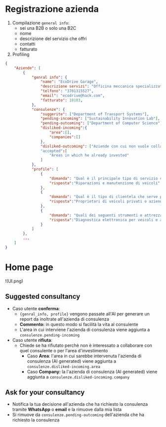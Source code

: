 # Registrazione azienda
1) Compilazione `general info`: 
	- sei una B2B o solo una B2C
	- nome
	- descrizione del servizio che offri
	- contatti
	- fatturato
2) Profiling


```json
{
	"Aziende": [
		{
			"genral info": {
				"name": "EcoDrive Garage",
				"descrizione servizi": "Officina meccanica specializzata in riparazione e manutenzione di veicoli elettrici",
				"telfono": "3701315527",
				"email": "ecodrive@hack.com",
				"fatturato": 18183,
			},
			"consulenze": {
				"suggerite": ["Department of Transport Systems"],
				"pending-incoming": ["Sustainability Innovation Lab"],
				"pending-outcoming": ["Department of Computer Science"],
				"disliked-incoming":{
					"area":[],
					"companies":[]
				},
				"disliked-outcoming": ["Aziende con cui non vuole collaborare"]
				"accepted":[
					"Areas in which he already invested"
				]
			},
			"profile": [
				{
					"domanda": "Qual è il principale tipo di servizio che offri?",
					"risposta":"Riparazioni e manutenzione di veicoli"
				},
				{
					"domanda": "Qual è il tipo di clientela che serve principalmente la tua azienda?",
					"risposta":"Proprietari di veicoli privati o aziende con flotte di veicoli"
				},
				{
					"domanda": "Quali dei seguenti strumenti e attrezzature utilizzi di più nella tua attività?",
					"risposta":"Diagnostica elettronica per veicoli e attrezzi di riparazione"
				}
			]
		},
		...
	]
}
```



# Home page

!(UI.png)

## Suggested consultancy
- Caso utente **conferma**:
	- `{genral_info, profile}`  vengono passate all'AI per generare un report da inoltrate all'azienda di consulenza
	- **Commento:** in questo modo si facilità la vita al consulente
	-  L'area in cui interviene l'azienda di consulenza viene aggiunta a `consulenze.pending-incoming`
- Caso utente **rifiuta**:
	- Chiede se ha rifiutato perchè non è interessato a collaborare con quel consulente o per l'area d'investimento
		- Caso **Area**: l'area in cui sarebbe intervenuta l'azienda di consulenza (AI generated) viene aggiunta a `consulenze.disliked-incoming.area`
		- Caso **Company:** la l'azienda di consulenza (AI generated) viene aggiunta a `consulenze.disliked-incoming.company`


## Ask for your consultancy
- Notifica la tua decisione all'azienda che ha richiesto la consulenza tramite **WhatsApp** o **email** e la rimuove dalla mia lista
- Si rimuove da `consulenze.pending-outcoming` dell'azienda che ha richiesto la consulenza